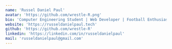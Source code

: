 ```yaml
---
name: 'Russel Daniel Paul'
avatar: 'https://github.com/wrestle-R.png'
bio: 'Computer Engineering Student | Web Developer | Football Enthusiast'
website: 'https://russeldanielpaul.tech'
github: 'https://github.com/wrestle-R'
linkedin: 'https://linkedin.com/in/russeldanielpaul'
mail: 'russeldanielpaul@gmail.com'
---
```

